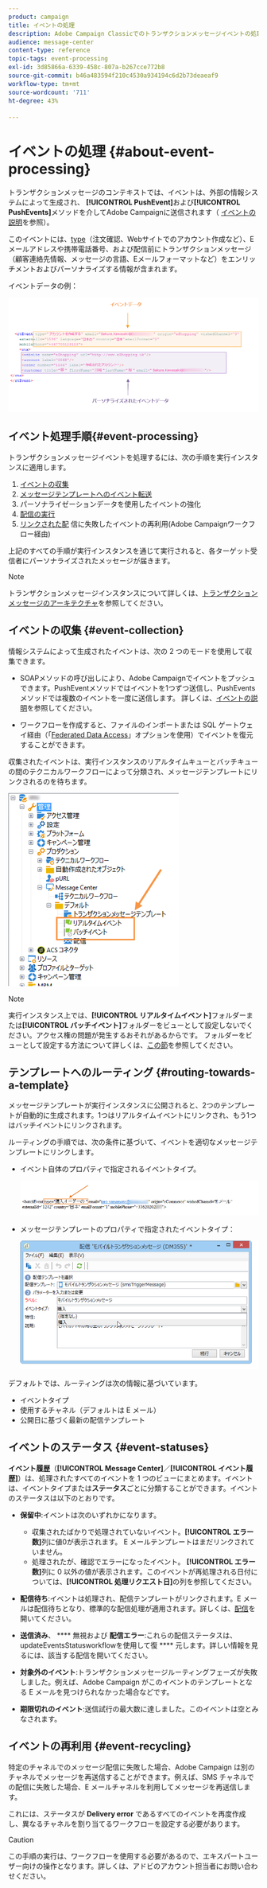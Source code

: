 ```yaml
---
product: campaign
title: イベントの処理
description: Adobe Campaign Classicでのトランザクションメッセージイベントの処理方法を説明します。
audience: message-center
content-type: reference
topic-tags: event-processing
exl-id: 3d85866a-6339-458c-807a-b267cce772b8
source-git-commit: b46a483594f210c4530a934194c6d2b73deaeaf9
workflow-type: tm+mt
source-wordcount: '711'
ht-degree: 43%

---
```


# イベントの処理 {#about-event-processing}

トランザクションメッセージのコンテキストでは、イベントは、外部の情報システムによって生成され、 **[!UICONTROL PushEvent]**&#x200B;および&#x200B;**[!UICONTROL PushEvents]**&#x200B;メソッドを介してAdobe Campaignに送信されます（ [イベントの説明](../../message-center/using/event-description.md)を参照）。

このイベントには、[type](../../message-center/using/creating-event-types.md)（注文確認、Webサイトでのアカウント作成など）、Eメールアドレスや携帯電話番号、および配信前にトランザクションメッセージ（顧客連絡先情報、メッセージの言語、Eメールフォーマットなど）をエンリッチメントおよびパーソナライズする情報が含まれます。

イベントデータの例：

![](assets/messagecenter_events_request_001.png)

## イベント処理手順{#event-processing}

トランザクションメッセージイベントを処理するには、次の手順を実行インスタンスに適用します。

1. [イベントの収集](#event-collection)
1. [メッセージテンプレートへのイベント転送](#routing-towards-a-template)
1. パーソナライゼーションデータを使用したイベントの強化
1. [配信の実行](../../message-center/using/delivery-execution.md)
1. [リンクされた配](#event-recycling) 信に失敗したイベントの再利用(Adobe Campaignワークフロー経由)

上記のすべての手順が実行インスタンスを通じて実行されると、各ターゲット受信者にパーソナライズされたメッセージが届きます。

>[!NOTE]
>
>トランザクションメッセージインスタンスについて詳しくは、[トランザクションメッセージのアーキテクチャ](../../message-center/using/transactional-messaging-architecture.md)を参照してください。


## イベントの収集 {#event-collection}

情報システムによって生成されたイベントは、次の 2 つのモードを使用して収集できます。

* SOAPメソッドの呼び出しにより、Adobe Campaignでイベントをプッシュできます。PushEventメソッドではイベントを1つずつ送信し、PushEventsメソッドでは複数のイベントを一度に送信します。 詳しくは、[イベントの説明](../../message-center/using/event-description.md)を参照してください。

* ワークフローを作成すると、ファイルのインポートまたは SQL ゲートウェイ経由（「[Federated Data Access](../../installation/using/about-fda.md)」オプションを使用）でイベントを復元することができます。

収集されたイベントは、実行インスタンスのリアルタイムキューとバッチキューの間のテクニカルワークフローによって分類され、メッセージテンプレートにリンクされるのを待ちます。

![](assets/messagecenter_events_queues_001.png)

>[!NOTE]
>
>実行インスタンス上では、**[!UICONTROL リアルタイムイベント]**&#x200B;フォルダーまたは&#x200B;**[!UICONTROL バッチイベント]**&#x200B;フォルダーをビューとして設定しないでください。アクセス権の問題が発生するおそれがあるからです。 フォルダーをビューとして設定する方法について詳しくは、[この節](../../platform/using/access-management-folders.md)を参照してください。

## テンプレートへのルーティング {#routing-towards-a-template}

メッセージテンプレートが実行インスタンスに公開されると、2つのテンプレートが自動的に生成されます。1つはリアルタイムイベントにリンクされ、もう1つはバッチイベントにリンクされます。

ルーティングの手順では、次の条件に基づいて、イベントを適切なメッセージテンプレートにリンクします。

* イベント自体のプロパティで指定されるイベントタイプ。

   ![](assets/messagecenter_event_type_001.png)

* メッセージテンプレートのプロパティで指定されたイベントタイプ：

   ![](assets/messagecenter_event_type_002.png)

デフォルトでは、ルーティングは次の情報に基づいています。

* イベントタイプ
* 使用するチャネル（デフォルトは E メール）
* 公開日に基づく最新の配信テンプレート

## イベントのステータス {#event-statuses}

**イベント履歴**（**[!UICONTROL Message Center]**／**[!UICONTROL イベント履歴]**）は、処理されたすべてのイベントを 1 つのビューにまとめます。イベントは、イベントタイプまたは&#x200B;**ステータス**&#x200B;ごとに分類することができます。イベントのステータスは以下のとおりです。

* **保留中**:イベントは次のいずれかになります。

   * 収集されたばかりで処理されていないイベント。**[!UICONTROL エラー数]**&#x200B;列に値0が表示されます。 E メールテンプレートはまだリンクされていません。
   * 処理されたが、確認でエラーになったイベント。 **[!UICONTROL エラー数]**&#x200B;列に 0 以外の値が表示されます。このイベントが再処理される日付については、**[!UICONTROL 処理リクエスト日]**&#x200B;の列を参照してください。

* **配信待ち**:イベントは処理され、配信テンプレートがリンクされます。E メールは配信待ちとなり、標準的な配信処理が適用されます。詳しくは、[配信](../../delivery/using/about-message-tracking.md)を開いてください。
* **送信済み**、 **** 無視および **配信エラー**:これらの配信ステータスは、 updateEventsStatusworkflowを使用して復 **** 元します。詳しい情報を見るには、該当する配信を開いてください。
* **対象外のイベント**:トランザクションメッセージルーティングフェーズが失敗しました。例えば、Adobe Campaign がこのイベントのテンプレートとなる E メールを見つけられなかった場合などです。
* **期限切れのイベント**:送信試行の最大数に達しました。このイベントは空とみなされます。

## イベントの再利用 {#event-recycling}

特定のチャネルでのメッセージ配信に失敗した場合、Adobe Campaign は別のチャネルでメッセージを再送信することができます。例えば、SMS チャネルでの配信に失敗した場合、E メールチャネルを利用してメッセージを再送信します。

これには、ステータスが **Delivery error** であるすべてのイベントを再度作成し、異なるチャネルを割り当てるワークフローを設定する必要があります。

>[!CAUTION]
>
>この手順の実行は、ワークフローを使用する必要があるので、エキスパートユーザー向けの操作となります。詳しくは、アドビのアカウント担当者にお問い合わせください。